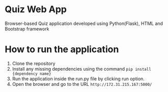 # Quiz Web App

Browser-based Quiz application developed using Python(Flask), HTML and Bootstrap framework

# How to run the application

1. Clone the repository
2. Install any missing dependencies using the command `pip install {dependency name}`
3. Run the application inside the run.py file by clicking run option.
4. Open the browser and go to the URL `http://172.31.215.167:5000/`
